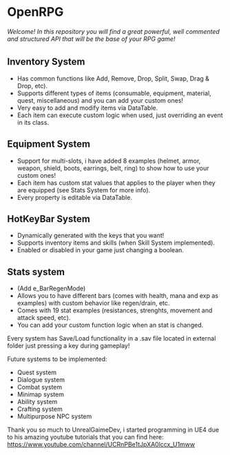 # OpenRPG
###### Welcome! In this repository you will find a great powerful, well commented and structured API that will be the base of your RPG game!

## Inventory System
  - Has common functions like Add, Remove, Drop, Split, Swap, Drag & Drop, etc). 
  - Supports different types of items (consumable, equipment, material, quest, miscellaneous) and you can add your custom ones!
  - Very easy to add and modify items via DataTable. 
  - Each item can execute custom logic when used, just overriding an event in its class.
  
## Equipment System
  - Support for multi-slots, i have added 8 examples (helmet, armor, weapon, shield, boots, earrings, belt, ring) to show how to use your custom ones!
  - Each item has custom stat values that applies to the player when they are equipped (see Stats System for more info).
  - Every property is editable via DataTable.
  
## HotKeyBar System
  - Dynamically generated with the keys that you want!
  - Supports inventory items and skills (when Skill System implemented).
  - Enabled or disabled in your game just changing a boolean.

## Stats system
  - (Add e_BarRegenMode)
  - Allows you to have different bars (comes with health, mana and exp as examples) with custom behavior like regen/drain, etc.
  - Comes with 19 stat examples (resistances, strenghts, movement and attack speed, etc).
  - You can add your custom function logic when an stat is changed. 

Every system has Save/Load functionality in a .sav file located in external folder just pressing a key during gameplay!

Future systems to be implemented:

- Quest system
- Dialogue system
- Combat system
- Minimap system
- Ability system
- Crafting system
- Multipurpose NPC system

Thank you so much to UnrealGaimeDev, i started programming in UE4 due to his amazing youtube tutorials that you can find here: https://www.youtube.com/channel/UCRnPBe1tJpXA0lccx_U1mww
